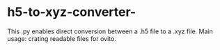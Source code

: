# h5-to-xyz-converter-


This .py enables direct conversion between a .h5 file to a .xyz file.
Main usage: crating readable files for ovito.
